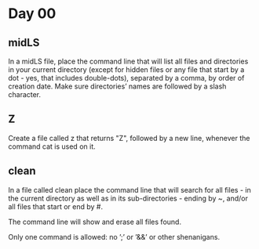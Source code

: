 # Day 00

## midLS

In a midLS file, place the command line that will list all files and directories in your current directory (except for hidden files or any file that start by a dot - yes, that includes double-dots), separated by a comma, by order of creation date. Make sure directories’ names are followed by a slash character.

## Z

Create a file called z that returns "Z", followed by a new line, whenever the command cat is used on it.

## clean

In a file called clean place the command line that will search for all files - in the current directory as well as in its sub-directories - ending by ~, and/or all files that start or end by #.  

The command line will show and erase all files found.  

Only one command is allowed: no ’;’ or ’&&’ or other shenanigans.
